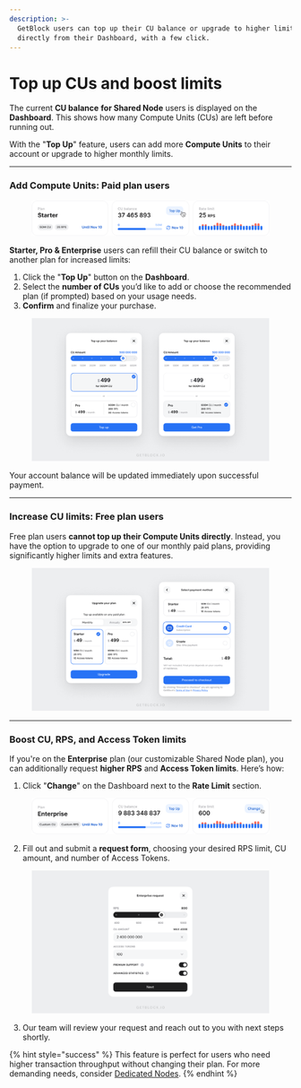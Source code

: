 ```yaml
---
description: >-
  GetBlock users can top up their CU balance or upgrade to higher limits
  directly from their Dashboard, with a few click.
---
```


# Top up CUs and boost limits

The current **CU balance** **for Shared Node** users is displayed on the **Dashboard**. This shows how many Compute Units (CUs) are left before running out.&#x20;

With the "**Top Up**" feature, users can add more **Compute Units** to their account or upgrade to higher monthly limits.

***

### Add Compute Units: Paid plan users

<figure><img src="../../.gitbook/assets/TopUp (Starter User).svg" alt="managing GetBlock CU balance"><figcaption></figcaption></figure>

**Starter, Pro & Enterprise** users can refill their CU balance or switch to another plan for increased limits:

1. Click the "**Top Up**" button on the **Dashboard**.
2. Select the **number of CUs** you’d like to add or choose the recommended plan (if prompted) based on your usage needs.
3. **Confirm** and finalize your purchase.

<figure><img src="../../.gitbook/assets/TopUp_Starter.svg" alt="How to add CU to your GetBlock RPC node package balance"><figcaption></figcaption></figure>

Your account balance will be updated immediately upon successful payment.

***

### **Increase CU limits: Free plan users**

Free plan users **cannot top up their Compute Units directly**. Instead, you have the option to upgrade to one of our monthly paid plans, providing significantly higher limits and extra features.

<figure><img src="../../.gitbook/assets/TopUp_free_upgrade.svg" alt="Switching from free GetBlock free plan to higher limit plans"><figcaption></figcaption></figure>

***

### Boost CU, RPS, and Access Token limits

If you're on the **Enterprise** plan (our customizable Shared Node plan), you can additionally request **higher RPS** and **Access Token limits**. Here’s how:

1. Click "**Change**" on the Dashboard next to the **Rate Limit** section.

<figure><img src="../../.gitbook/assets/Change_enterprise.svg" alt="Increasing RPC node limits"><figcaption></figcaption></figure>

2. Fill out and submit a **request form**, choosing your desired RPS limit, CU amount, and number of Access Tokens.

<figure><img src="../../.gitbook/assets/Change_enterpise.svg" alt="Customizing GetBlock&#x27;s Enterprise plan usage limits"><figcaption></figcaption></figure>

3. Our team will review your request and reach out to you with next steps shortly.

{% hint style="success" %}
This feature is perfect for users who need higher transaction throughput without changing their plan. For more demanding needs, consider [Dedicated Nodes](https://getblock.io/dedicated-nodes/).
{% endhint %}
